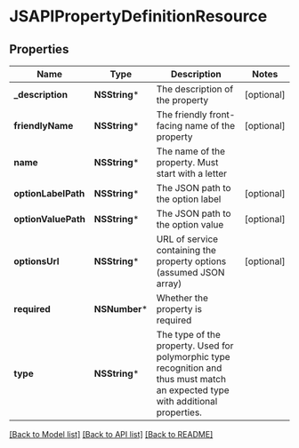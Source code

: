 # JSAPIPropertyDefinitionResource

## Properties
Name | Type | Description | Notes
------------ | ------------- | ------------- | -------------
**_description** | **NSString*** | The description of the property | [optional] 
**friendlyName** | **NSString*** | The friendly front-facing name of the property | [optional] 
**name** | **NSString*** | The name of the property. Must start with a letter | 
**optionLabelPath** | **NSString*** | The JSON path to the option label | [optional] 
**optionValuePath** | **NSString*** | The JSON path to the option value | [optional] 
**optionsUrl** | **NSString*** | URL of service containing the property options (assumed JSON array) | [optional] 
**required** | **NSNumber*** | Whether the property is required | 
**type** | **NSString*** | The type of the property. Used for polymorphic type recognition and thus must match an expected type with additional properties. | 

[[Back to Model list]](../README.md#documentation-for-models) [[Back to API list]](../README.md#documentation-for-api-endpoints) [[Back to README]](../README.md)


